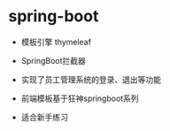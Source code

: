 # spring-boot

- 模板引擎 thymeleaf 
- SpringBoot拦截器

- 实现了员工管理系统的登录、退出等功能
- 前端模板基于狂神springboot系列
- 适合新手练习

